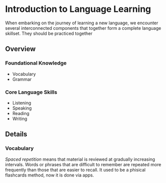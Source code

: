 # Introduction to Language Learning
When embarking on the journey of learning a new language, we encounter several interconnected components that together form a complete language skillset. They should be practiced together

## Overview
### Foundational Knowledge
- Vocabulary
- Grammar

### Core Language Skills
- Listening
- Speaking
- Reading
- Writing 

## Details
### Vocabulary
_Spaced repetition_ means that material is reviewed at gradually increasing intervals.
Words or phrases that are difficult to remember are repeated more frequently than those that are easier to recall.
It used to be a phisical flashcards method, now it is done via apps.

